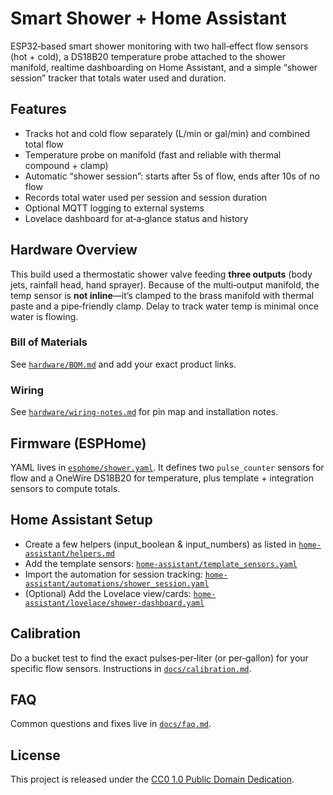 # Smart Shower + Home Assistant

ESP32‑based smart shower monitoring with two hall‑effect flow sensors (hot + cold), a DS18B20 temperature probe attached to the shower manifold, realtime dashboarding on Home Assistant, and a simple “shower session” tracker that totals water used and duration.

## Features
- Tracks hot and cold flow separately (L/min or gal/min) and combined total flow
- Temperature probe on manifold (fast and reliable with thermal compound + clamp)
- Automatic “shower session”: starts after 5s of flow, ends after 10s of no flow
- Records total water used per session and session duration
- Optional MQTT logging to external systems
- Lovelace dashboard for at‑a‑glance status and history

## Hardware Overview
This build used a thermostatic shower valve feeding **three outputs** (body jets, rainfall head, hand sprayer). Because of the multi‑output manifold, the temp sensor is **not inline**—it’s clamped to the brass manifold with thermal paste and a pipe‑friendly clamp. Delay to track water temp is minimal once water is flowing.

### Bill of Materials
See [`hardware/BOM.md`](hardware/BOM.md) and add your exact product links.

### Wiring
See [`hardware/wiring-notes.md`](hardware/wiring-notes.md) for pin map and installation notes.

## Firmware (ESPHome)
YAML lives in [`esphome/shower.yaml`](esphome/shower.yaml). It defines two `pulse_counter` sensors for flow and a OneWire DS18B20 for temperature, plus template + integration sensors to compute totals.

## Home Assistant Setup
- Create a few helpers (input_boolean & input_numbers) as listed in [`home-assistant/helpers.md`](home-assistant/helpers.md)
- Add the template sensors: [`home-assistant/template_sensors.yaml`](home-assistant/template_sensors.yaml)
- Import the automation for session tracking: [`home-assistant/automations/shower_session.yaml`](home-assistant/automations/shower_session.yaml)
- (Optional) Add the Lovelace view/cards: [`home-assistant/lovelace/shower-dashboard.yaml`](home-assistant/lovelace/shower-dashboard.yaml)

## Calibration
Do a bucket test to find the exact pulses‑per‑liter (or per‑gallon) for your specific flow sensors. Instructions in [`docs/calibration.md`](docs/calibration.md).

## FAQ
Common questions and fixes live in [`docs/faq.md`](docs/faq.md).

## License
This project is released under the [CC0 1.0 Public Domain Dedication](LICENSE).